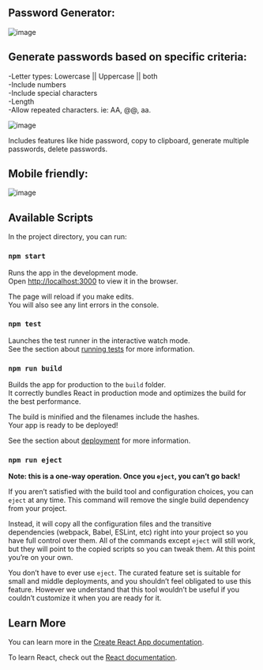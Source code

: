 ## Password Generator:

![image](https://user-images.githubusercontent.com/51721338/210012866-e54bd24a-869a-4b0c-b8f7-81df41e77c6e.png)

## Generate passwords based on specific criteria:
-Letter types: Lowercase || Uppercase || both\
-Include numbers\
-Include special characters\
-Length\
-Allow repeated characters. ie: AA, @@, aa.

![image](https://user-images.githubusercontent.com/51721338/210012285-b2a876d9-5ffe-47c5-b892-ae25d18c9c15.png)

Includes features like hide password, copy to clipboard, generate multiple passwords, delete passwords.

## Mobile friendly:

![image](https://user-images.githubusercontent.com/51721338/210012670-e26bf9fa-c79a-4c09-8970-c105322bc1a5.png)


## Available Scripts

In the project directory, you can run:

### `npm start`

Runs the app in the development mode.\
Open [http://localhost:3000](http://localhost:3000) to view it in the browser.

The page will reload if you make edits.\
You will also see any lint errors in the console.

### `npm test`

Launches the test runner in the interactive watch mode.\
See the section about [running tests](https://facebook.github.io/create-react-app/docs/running-tests) for more information.

### `npm run build`

Builds the app for production to the `build` folder.\
It correctly bundles React in production mode and optimizes the build for the best performance.

The build is minified and the filenames include the hashes.\
Your app is ready to be deployed!

See the section about [deployment](https://facebook.github.io/create-react-app/docs/deployment) for more information.

### `npm run eject`

**Note: this is a one-way operation. Once you `eject`, you can’t go back!**

If you aren’t satisfied with the build tool and configuration choices, you can `eject` at any time. This command will remove the single build dependency from your project.

Instead, it will copy all the configuration files and the transitive dependencies (webpack, Babel, ESLint, etc) right into your project so you have full control over them. All of the commands except `eject` will still work, but they will point to the copied scripts so you can tweak them. At this point you’re on your own.

You don’t have to ever use `eject`. The curated feature set is suitable for small and middle deployments, and you shouldn’t feel obligated to use this feature. However we understand that this tool wouldn’t be useful if you couldn’t customize it when you are ready for it.

## Learn More

You can learn more in the [Create React App documentation](https://facebook.github.io/create-react-app/docs/getting-started).

To learn React, check out the [React documentation](https://reactjs.org/).
